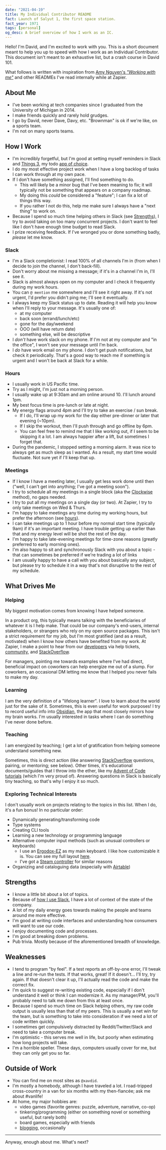 ```yaml
---
date: "2021-04-19"
title: My Individual Contributor README
fact: Launch of Salyut 1, the first space station.
fact_year: 1971
tags: [personal]
og_desc: A brief overview of how I work as an IC.
---
```


Hello! I'm David, and I'm excited to work with you. This is a short document meant to help you up to speed with how I work as an Individual Contributor. This document isn't meant to an exhaustive list, but a crash course in David 101.

What follows is written with inspiration from [Amy Nguyen's _"Working with me"_](https://amy.dev/?p=979) and other READMEs I've read internally while at Zapier.

## About Me

- I've been working at tech companies since I graduated from the University of Michigan in 2014.
- I make friends quickly and rarely hold grudges.
- I go by David, never Dave, Davy, etc. "Brownman" is ok if we're like, on a sports team.
- I'm not on many sports teams.

## How I Work

- I'm incredibly forgetful, but I'm good at setting myself reminders in Slack and [Things 3](https://culturedcode.com/things/), my todo [app of choice](/blog/post/my-perfect-task-app/).
- I do my most effective project work when I have a long backlog of tasks I can work through at my own pace.
- If I don't have something assigned, I'll find something to do.
  - This will likely be a minor bug that I've been meaning to fix; it will typically not be something that appears on a company roadmap.
  - My doing this _could_ be considered a "feature"; I can fix a lot of things this way.
  - If you rather I not do this, help me make sure I always have a "next thing" to work on.
- Because I spend so much time helping others in Slack (see [Strengths](#strengths)), I try to avoid taking on too many concurrent projects. I don't want to feel like I don't have enough time budget to read Slack.
- I prize receiving feedback. If I've wronged you or done something badly, _please_ let me know.

### Slack

- I'm a Slack completionist: I read 100% of all channels I'm in (from when I decide to join the channel, I don't back-fill).
- Don't worry about me missing a message; if it's in a channel I'm in, I'll see it.
- Slack is almost always open on my computer and I check it frequently during my work hours.
- You can `@ mention` me somewhere and I'll see it right away. If it's not urgent, I'd prefer you didn't ping me; I'll see it eventually.
- I always keep my Slack status up to date. Reading it will help you know when I'll reply to your message. It's usually one of:
  - at my computer
  - back soon (errand/lunch/etc)
  - gone for the day/weekend
  - OOO (will have return date)
  - something else, will be descriptive
- I _don't_ have work slack on my phone. If I'm not at my computer and "in the office", I won't see your message until I'm back.
- I _do_ have work email on my phone. I don't get push notifications, but check it periodically. That's a good way to reach me if something is urgent and I won't be back at Slack for a while.

### Hours

- I usually work in US Pacific time.
- Try as I might, I'm just not a morning person.
- I usually wake up at 9:30am and am online around 10. I'll lunch around 1pm.
- My best focus time is pre-lunch or late at night.
- My energy flags around 4pm and I'll try to take an exercise / sun break.
  - If I do, I'll wrap up my work for the day either pre-dinner or later that evening (~10pm).
  - If I skip the workout, then I'll push through and go offline by 6pm.
  - You can feel free to remind me that I like working out, if I seem to be skipping it a lot. I am always happier after a lift, but sometimes I forget that.
- During the pandemic, I stopped setting a morning alarm. It was nice to always get as much sleep as I wanted. As a result, my start time would fluctuate. Not sure yet if I'll keep that up.

### Meetings

- If I know I have a meeting later, I usually get less work done until then ("well, I can't get into anything; I've got a meeting soon").
- I try to schedule all my meetings in a single block (aka the [Clockwise](https://www.getclockwise.com/) method), no gaps needed.
- I try to put all my meetings on a single day (or two). At Zapier, I try to only take meetings on Wed & Thurs.
- I'm happy to take meetings any time during my working hours, but prefer the afternoon (see [hours](#hours)).
- I can take meetings up to 1 hour before my normal start time (typically 9am) if it's an important meeting. I have trouble getting up earlier than that and my energy level will be shot the rest of the day.
- I'm happy to take late-evening meetings for time-zone reasons (greatly preferred to early morning ones).
- I'm also happy to sit and synchronously Slack with you about a topic - that can sometimes be preferred if we're trading a lot of links
- I am usually happy to have a call with you about basically any subject, but please try to schedule it in a way that's not disruptive to the rest of my schedule.

## What Drives Me

### Helping

My biggest motivation comes from knowing I have helped someone.

In a product org, this typically means talking with the beneficiaries of whatever it is I help make. That could be our company's end-users, internal stakeholders, or strangers who rely on my open source packages. This isn't a strict requirement for my job, but I'm most gratified (and as a result, motivated) when I know how others have benefited from my work. At Zapier, I make a point to hear from our [developers](https://www.youtube.com/watch?v=Vhh_GeBPOhs) via help tickets, [community](https://community.zapier.com/developer-discussion-13), and [StackOverflow](https://stackoverflow.com/users/1825390/xavdid).

For managers, pointing me towards examples where I've had direct, beneficial impact on coworkers can help energize me out of a slump. For coworkers, an occasional DM letting me know that I helped you never fails to make my day.

### Learning

I am the very definition of a "lifelong learner". I love to learn about the world just for the sake of it. Sometimes, this is even useful for work purposes! I try to record useful info into [Obsidian](https://obsidian.md/), the app that most closely mirrors how my brain works. I'm usually interested in tasks where I can do something I've never done before.

### Teaching

I am energized by teaching; I get a lot of gratification from helping someone understand something new.

Sometimes, this is direct action (like answering [StackOverflow](https://stackoverflow.com/users/1825390/xavdid) questions, pairing, or mentoring; see below). Other times, it's educational documents/guides that I throw into the ether, like my [Advent of Code tutorials](https://github.com/xavdid/advent-of-code/tree/main/solutions/2020/day_1) (which I'm very proud of). Answering questions in Slack is basically tiny teaching, so that's why I enjoy it so much.

### Exploring Technical Interests

I don't usually work on projects relating to the topics in this list. When I do, it's a fun bonus! In no particular order:

- Dynamically generating/transforming code
- Type systems
- Creating CLI tools
- Learning a new technology or programming language
- Alternative computer input methods (such as unusual controllers or keyboards)
  - I use an [Ergodox-EZ](https://ergodox-ez.com/) as my main keyboard. I like how customizable it is. You can see my full layout [here](https://configure.zsa.io/ergodox-ez/layouts/LMnJ6/latest/0).
  - I've got a [Steam controller](https://en.wikipedia.org/wiki/Steam_Controller) for similar reasons
- Organizing and cataloguing data (especially with [Airtable](https://airtable.com/))

## Strengths

- I know a little bit about a lot of topics.
- Because of [how I use Slack](#slack), I have a lot of context of the state of the company.
- A lot of my daily energy goes towards making the people and teams around me more effective.
- I'm good at writing code interfaces and understanding how consumers will want to use our code.
- I enjoy documenting code and processes.
- I'm good at breaking down problems.
- Pub trivia. Mostly because of the aforementioned breadth of knowledge.

## Weaknesses

- I tend to program "by feel". If a test reports an off-by-one error, I'll tweak a line and re-run the tests. If that works, great! If it doesn't... I'll try, try again. If that doesn't clear it up, I'll actually read the code and make the correct fix.
- I'm quick to suggest re-writing existing code, especially if I don't understand it well or think I can modernize it. As my manager/PM, you'll probably need to talk me down from this at least once.
- Because I spend so much time on Slack helping others, my raw code output is usually less than that of my peers. This is usually a net win for the team, but is something to take into consideration if we need a lot of code written quickly.
- I sometimes get compulsively distracted by Reddit/Twitter/Slack and need to take a computer break.
- I'm optimistic - this serves me well in life, but poorly when estimating how long projects will take.
- I'm a horrible speller. These days, computers usually cover for me, but they can only get you so far.

## Outside of Work

- You can find me on most sites as `@xavdid`.
- I'm mostly a homebody, although I have traveled a lot. I road-tripped cross-country in a van for six months with my then-fiancée; ask me about #vanlife!
- At home, my major hobbies are:
  - video games (favorite genres: puzzle, adventure, narrative, co-op)
  - tinkering/programming (either on something novel or something useful, but rarely both)
  - board games, especially with friends
  - [blogging](/blog), occasionally

---

Anyway, enough about me. What's next?
